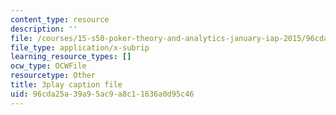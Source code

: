 ```yaml
---
content_type: resource
description: ''
file: /courses/15-s50-poker-theory-and-analytics-january-iap-2015/96cda25a39a95ac9a8c11636a0d95c46_tXVDY1HvrVU.vtt
file_type: application/x-subrip
learning_resource_types: []
ocw_type: OCWFile
resourcetype: Other
title: 3play caption file
uid: 96cda25a-39a9-5ac9-a8c1-1636a0d95c46
---
```

